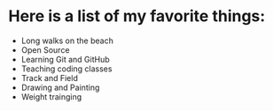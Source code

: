 # Here is a list of my favorite things:
- Long walks on the beach
- Open Source
- Learning Git and GitHub
- Teaching coding classes
- Track and Field
- Drawing and Painting
- Weight trainging 
